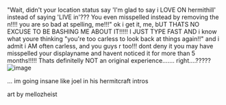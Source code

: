 "Wait, didn't your location status say 'I'm glad to say i LOVE ON hermithill' instead of saying 'LIVE in'??? You even misspelled instead by removing the n!!!! you are so bad at spelling, me!!!" ok i get it, me, bUT THATS NO EXCUSE TO BE BASHING ME ABOUT IT!!!!! I JUST TYPE FAST AND i know what youre thinking "you're too carless to look back at things again!!" and i admit i AM often carless, and you guys r too!!! dont deny it you may have misspelled your displayname and havent noticed it for more than 5 months!!!!! Thats definitelly NOT an original experience....... right....?????
![image](https://github.com/user-attachments/assets/c1a77b4e-b4c2-4b44-8055-84b640bc22e7)

... im going insane like joel in his hermitcraft intros
<p> art by mellozheist
